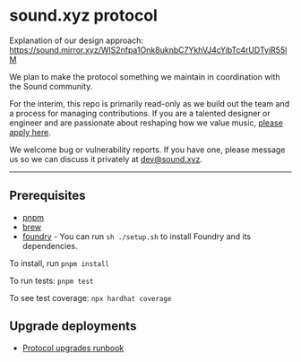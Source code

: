 # sound.xyz protocol

Explanation of our design approach:
https://sound.mirror.xyz/WlS2nfpa1Onk8uknbC7YkhVJ4cYibTc4rUDTyiR55lM

We plan to make the protocol something we maintain in coordination with the Sound community.

For the interim, this repo is primarily read-only as we build out the team and a process for
managing contributions. If you are a talented designer or engineer and are passionate about
reshaping how we value music, [please apply here](https://jobs.ashbyhq.com/sound.xyz).

We welcome bug or vulnerability reports. If you have one, please message us so we can discuss it
privately at dev@sound.xyz.

---

## Prerequisites

- [pnpm](https://pnpm.io/)
- [brew](https://brew.sh/)
- [foundry](https://getfoundry.sh) - You can run `sh ./setup.sh` to install Foundry and its
  dependencies.

To install, run `pnpm install`

To run tests: `pnpm test`

To see test coverage: `npx hardhat coverage`

## Upgrade deployments

- [Protocol upgrades runbook](https://www.notion.so/soundxyz/Protocol-upgrades-runbook-14f0fb445aa8427fb616036e88d3ad30)
